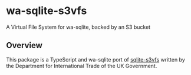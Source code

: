 # wa-sqlite-s3vfs
A Virtual File System for wa-sqlite, backed by an S3 bucket

## Overview

This package is a TypeScript and wa-sqlite port of 
[sqlite-s3vfs](https://github.com/uktrade/sqlite-s3vfs) 
written by the Department for International Trade of 
the UK Government.


